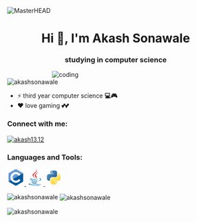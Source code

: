 ![MasterHEAD](https://img.freepik.com/free-vector/matrix-style-binary-code-digital-background-with-falling-numbers_1017-25336.jpg?w=1060&t=st=1694024042~exp=1694024642~hmac=c7f3d7ae6ba5a16bcdbf355beffce2b79df67de972baf4cb47ddccaef5b48734)
<h1 align="center">Hi 👋, I'm Akash Sonawale</h1>
<h3 align="center">studying in computer science</h3>

<img align="right" alt="coding" width="400" src="https://media1.tenor.com/images/ba6d7d37fa1e4ca966ac7328bf43b96c/tenor.gif?itemid=18657810">

<p align="left"> <img src="https://komarev.com/ghpvc/?username=akashsonawale&label=Profile%20views&color=0e75b6&style=flat" alt="akashsonawale" /> </p>

- ⚡ third year computer science **💻🎮**
- ❤️ love gaming **💕💕**
<h3 align="left">Connect with me:</h3>
<p align="left">
<a href="https://instagram.com/akash13.12" target="blank"><img align="center" src="https://raw.githubusercontent.com/rahuldkjain/github-profile-readme-generator/master/src/images/icons/Social/instagram.svg" alt="akash13.12" height="30" width="40" /></a>
</p>

<h3 align="left">Languages and Tools:</h3>
<p align="left"> <a href="https://www.cprogramming.com/" target="_blank" rel="noreferrer"> <img src="https://raw.githubusercontent.com/devicons/devicon/master/icons/c/c-original.svg" alt="c" width="40" height="40"/> </a> <a href="https://www.java.com" target="_blank" rel="noreferrer"> <img src="https://raw.githubusercontent.com/devicons/devicon/master/icons/java/java-original.svg" alt="java" width="40" height="40"/> </a> <a href="https://www.python.org" target="_blank" rel="noreferrer"> <img src="https://raw.githubusercontent.com/devicons/devicon/master/icons/python/python-original.svg" alt="python" width="40" height="40"/> </a> </p>

<p><img align="left" src="https://github-readme-stats.vercel.app/api/top-langs?username=akashsonawale&show_icons=true&locale=en&layout=compact" alt="akashsonawale" /></p>

<p>&nbsp;<img align="center" src="https://github-readme-stats.vercel.app/api?username=akashsonawale&show_icons=true&locale=en" alt="akashsonawale" /></p>

<p><img align="center" src="https://github-readme-streak-stats.herokuapp.com/?user=akashsonawale&" alt="akashsonawale" /></p>

